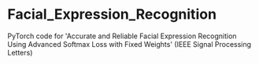 # Facial_Expression_Recognition
PyTorch code for 'Accurate and Reliable Facial Expression Recognition Using Advanced Softmax Loss with Fixed Weights' (IEEE Signal Processing Letters)
